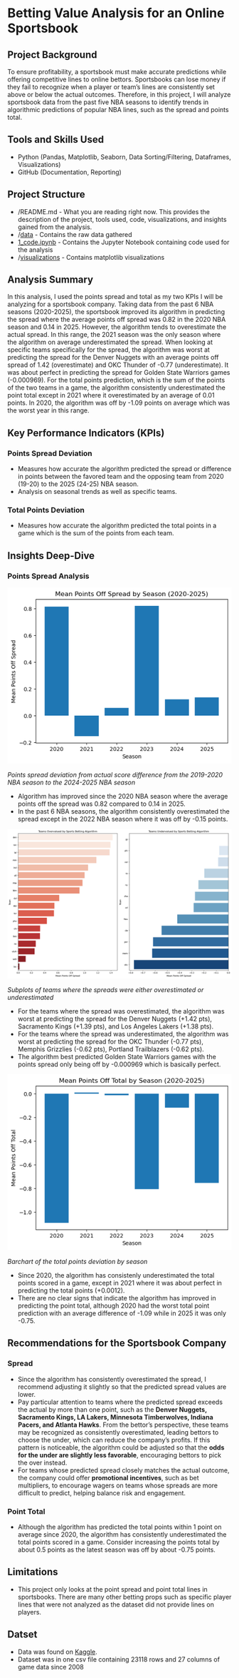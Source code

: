 # Betting Value Analysis for an Online Sportsbook

## Project Background
To ensure profitability, a sportsbook must make accurate predictions while offering competitive lines to online bettors. Sportsbooks can lose money if they fail to recognize when a player or team’s lines are consistently set above or below the actual outcomes. Therefore, in this project, I will analyze sportsbook data from the past five NBA seasons to identify trends in algorithmic predictions of popular NBA lines, such as the spread and points total.

## Tools and Skills Used
- Python (Pandas, Matplotlib, Seaborn, Data Sorting/Filtering, Dataframes, Visualizations)
- GitHub (Documentation, Reporting)

## Project Structure
- /README.md - What you are reading right now. This provides the description of the project, tools used, code, visualizations, and insights gained from the analysis.
- /[data](https://github.com/jaylenroope-afk/Betting_Value_Analysis/tree/main/data) - Contains the raw data gathered
- [1_code.ipynb](https://github.com/jaylenroope-afk/Betting_Value_Analysis/blob/main/1_code.ipynb) - Contains the Jupyter Notebook containing code used for the analysis
- /[visualizations](https://github.com/jaylenroope-afk/Betting_Value_Analysis/tree/main/Visualizations) - Contains matplotlib visualizations 

## Analysis Summary
In this analysis, I used the points spread and total as my two KPIs I will be analyzing for a sportsbook company. Taking data from the past 6 NBA seasons (2020-2025), the sportsbook improved its algorithm in predicting the spread where the average points off spread was 0.82 in the 2020 NBA season and 0.14 in 2025. However, the algorithm tends to overestimate the actual spread. In this range, the 2021 season was the only season where the algorithm on average underestimated the spread. When looking at specific teams specifically for the spread, the algorithm was worst at predicting the spread for the Denver Nuggets with an average points off spread of 1.42 (overestimate) and OKC Thunder of -0.77 (underestimate). It was about perfect in predicting the spread for Golden State Warriors games (-0.000969). For the total points prediction, which is the sum of the points of the two teams in a game, the algorithm consistently underestimated the point total except in 2021 where it overestimated by an average of 0.01 points. In 2020, the algorithm was off by -1.09 points on average which was the worst year in this range. 

## Key Performance Indicators (KPIs)
### Points Spread Deviation 
- Measures how accurate the algorithm predicted the spread or difference in points between the favored team and the opposing team from 2020 (19-20) to the 2025 (24-25) NBA season.
- Analysis on seasonal trends as well as specific teams.

### Total Points Deviation 
- Measures how accurate the algorithm predicted the total points in a game which is the sum of the points from each team.

## Insights Deep-Dive
### Points Spread Analysis
![pts spread by season](https://github.com/jaylenroope-afk/Betting_Value_Analysis/blob/main/Visualizations/season_pts_spread.png)

*Points spread deviation from actual score difference from the 2019-2020 NBA season to the 2024-2025 NBA season*
- Algorithm has improved since the 2020 NBA season where the average points off the spread was 0.82 compared to 0.14 in 2025.
- In the past 6 NBA seasons, the algorithm consistently overestimated the spread except in the 2022 NBA season where it was off by -0.15 points.

![pts_spread_by_team](https://github.com/jaylenroope-afk/Betting_Value_Analysis/blob/main/Visualizations/avg_pts_spread_by_team_subplot.png)

*Subplots of teams where the spreads were either overestimated or underestimated*
- For the teams where the spread was overestimated, the algorithm was worst at predicting the spread for the Denver Nuggets (+1.42 pts), Sacramento Kings (+1.39 pts), and Los Angeles Lakers (+1.38 pts).
- For the teams where the spread was underestimated, the algorithm was worst at predicting the spread for the OKC Thunder (-0.77 pts), Memphis Grizzlies (-0.62 pts), Portland Trailblazers (-0.62 pts).
- The algorithm best predicted Golden State Warriors games with the points spread only being off by -0.000969 which is basically perfect.

![total pts dff by season](https://github.com/jaylenroope-afk/Betting_Value_Analysis/blob/main/Visualizations/season_total_pts_diff.png)

*Barchart of the total points deviation by season*
- Since 2020, the algorithm has consistenly underestimated the total points scored in a game, except in 2021 where it was about perfect in predicting the total points (+0.0012).
- There are no clear signs that indicate the algorithm has improved in predicting the point total, although 2020 had the worst total point prediction with an average difference of -1.09 while in 2025 it was only -0.75.

## Recommendations for the Sportsbook Company
### Spread
- Since the algorithm has consistently overestimated the spread, I recommend adjusting it slightly so that the predicted spread values are lower.
- Pay particular attention to teams where the predicted spread exceeds the actual by more than one point, such as the **Denver Nuggets, Sacramento Kings, LA Lakers, Minnesota Timberwolves, Indiana Pacers, and Atlanta Hawks**. From the bettor’s perspective, these teams may be recognized as consistently overestimated, leading bettors to choose the under, which can reduce the company’s profits. If this pattern is noticeable, the algorithm could be adjusted so that the **odds for the under are slightly less favorable**, encouraging bettors to pick the over instead.
- For teams whose predicted spread closely matches the actual outcome, the company could offer **promotional incentives**, such as bet multipliers, to encourage wagers on teams whose spreads are more difficult to predict, helping balance risk and engagement.

### Point Total
- Although the algorithm has predicted the total points within 1 point on average since 2020, the algorithm has consistently underestimated the total points scored in a game. Consider increasing the points total by about 0.5 points as the latest season was off by about -0.75 points.

## Limitations
- This project only looks at the point spread and point total lines in sportsbooks. There are many other betting props such as specific player lines that were not analyzed as the dataset did not provide lines on players.

## Datset
- Data was found on [Kaggle](https://www.kaggle.com/datasets/cviaxmiwnptr/nba-betting-data-october-2007-to-june-2024).
- Dataset was in one csv file containing 23118 rows and 27 columns of game data since 2008

